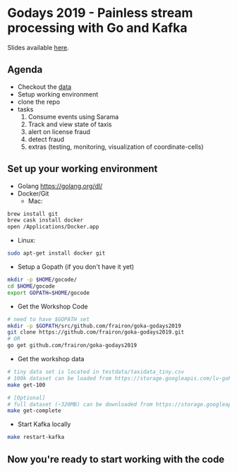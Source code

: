 # Godays 2019 - Painless stream processing with Go and Kafka

Slides available [here](https://github.com/frairon/goka-godays2019/blob/master/slides.pdf).

## Agenda
* Checkout the [data](https://github.com/frairon/goka-godays2019/blob/master/testdata/README.md)
* Setup working environment
* clone the repo
* tasks
  1. Consume events using Sarama
  1. Track and view state of taxis
  1. alert on license fraud
  1. detect fraud
  1. extras (testing, monitoring, visualization of coordinate-cells)

## Set up your working environment

* Golang https://golang.org/dl/
* Docker/Git
  * Mac:
```bash
brew install git
brew cask install docker
open /Applications/Docker.app
```

  * Linux:
```bash
sudo apt-get install docker git
```

* Setup a Gopath (if you don't have it yet)
```bash
mkdir -p $HOME/gocode/
cd $HOME/gocode
export GOPATH=$HOME/gocode
```

* Get the Workshop Code
```bash
# need to have $GOPATH set
mkdir -p $GOPATH/src/github.com/frairon/goka-godays2019
git clone https://github.com/frairon/goka-godays2019.git
# OR
go get github.com/frairon/goka-godays2019
```

* Get the workshop data
```bash
# tiny data set is located in testdata/taxidata_tiny.csv
# 100k dataset can be loaded from https://storage.googleapis.com/lv-goka-godays2019/taxidata_100k.csv
make get-100

# [Optional]
# full dataset (~320MB) can be downloaded from https://storage.googleapis.com/lv-goka-godays2019/taxidata_complete.csv
make get-complete
```

* Start Kafka locally
```bash
make restart-kafka
```



## Now you're ready to start working with the code
